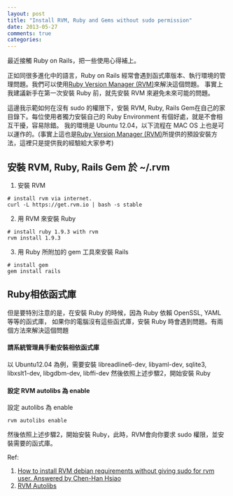 ```yaml
---
layout: post
title: "Install RVM, Ruby and Gems without sudo permission"
date: 2013-05-27
comments: true
categories: 
---
```

最近接觸 Ruby on Rails，把一些使用心得補上。

正如同很多進化中的語言，Ruby on Rails 經常會遇到函式庫版本、執行環境的管理問題。我們可以使用[Ruby Version Manager (RVM)](https://rvm.io/)來解決這個問題。
事實上我建議新手在第一次安裝 Ruby 前，就先安裝 RVM 來避免未來可能的問題。

這邊我示範如何在沒有 sudo 的權限下，安裝 RVM, Ruby, Rails Gem在自己的家目錄下。每位使用者獨力安裝自己的 Ruby Environment 有個好處，就是不會相互干擾，容易除錯。
我的環境是 Ubuntu 12.04，以下流程在 MAC OS 上也是可以運作的。(事實上這也是[Ruby Version Manager (RVM)](https://rvm.io/)所提供的預設安裝方法，這裡只是提供我的經驗給大家參考)

## 安裝 RVM, Ruby, Rails Gem 於 ~/.rvm

1. 安裝 RVM
```
# install rvm via internet.
curl -L https://get.rvm.io | bash -s stable
```

2. 用 RVM 來安裝 Ruby
```
# install ruby 1.9.3 with rvm
rvm install 1.9.3
```

3. 用 Ruby 所附加的 gem 工具來安裝 Rails
```
# install gem
gem install rails
```

## Ruby相依函式庫

但是要特別注意的是，在安裝 Ruby 的時候，因為 Ruby 依賴 OpenSSL, YAML 等等的函式庫，
如果你的電腦沒有這些函式庫，安裝 Ruby 時會遇到問題。有兩個方法來解決這個問題

#### 請系統管理員手動安裝相依函式庫
以 Ubuntu12.04 為例，需要安裝 libreadline6-dev, libyaml-dev, sqlite3, libxslt1-dev, libgdbm-dev, libffi-dev
然後依照上述步驟2，開始安裝 Ruby

#### 設定 RVM autolibs 為 enable
設定 autolibs 為 enable
```
rvm autolibs enable
```
然後依照上述步驟2，開始安裝 Ruby，此時，RVM會向你要求 sudo 權限，並安裝需要的函式庫。

Ref:

1. [How to install RVM debian requirements without giving sudo for rvm user. Answered by Chen-Han Hsiao](http://stackoverflow.com/questions/16563115/how-to-install-rvm-debian-requirements-without-giving-sudo-for-rvm-user/)
2. [RVM Autolibs](https://rvm.io/rvm/autolibs)
